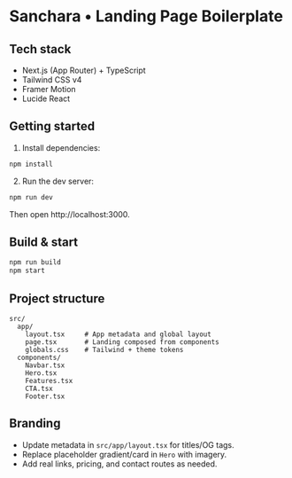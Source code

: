 Sanchara • Landing Page Boilerplate
==================================

Tech stack
----------
- Next.js (App Router) + TypeScript
- Tailwind CSS v4
- Framer Motion
- Lucide React

Getting started
---------------
1. Install dependencies:

```bash
npm install
```

2. Run the dev server:

```bash
npm run dev
```

Then open http://localhost:3000.

Build & start
-------------

```bash
npm run build
npm start
```

Project structure
-----------------

```
src/
  app/
    layout.tsx     # App metadata and global layout
    page.tsx       # Landing composed from components
    globals.css    # Tailwind + theme tokens
  components/
    Navbar.tsx
    Hero.tsx
    Features.tsx
    CTA.tsx
    Footer.tsx
```

Branding
--------
- Update metadata in `src/app/layout.tsx` for titles/OG tags.
- Replace placeholder gradient/card in `Hero` with imagery.
- Add real links, pricing, and contact routes as needed.
